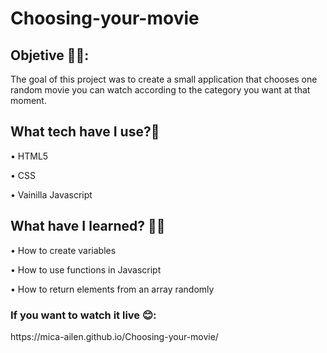 # Choosing-your-movie

<h2>Objetive 🙌🏼:</h2>

<p>The goal of this project was to create a small application that chooses one random movie you can watch according to the category you want at that moment.</p>

<h2>What tech have I use?🙋</h2>

•	HTML5<br>

•	CSS<br>

•	Vainilla Javascript<br>

<h2>What have I learned? 💪🏼 </h2>

•	How to create variables

•	How to use functions in Javascript

•	How to return elements from an array randomly

<h3>If you want to watch it live 😊:</h3> https://mica-ailen.github.io/Choosing-your-movie/
 

